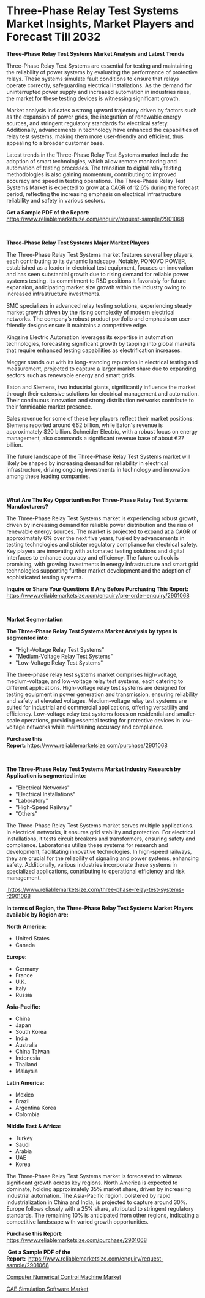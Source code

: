 <p><h1>Three-Phase Relay Test Systems Market Insights, Market Players and Forecast Till 2032</h1></p><p><strong>Three-Phase Relay Test Systems Market Analysis and Latest Trends</strong></p>
<p><p>Three-Phase Relay Test Systems are essential for testing and maintaining the reliability of power systems by evaluating the performance of protective relays. These systems simulate fault conditions to ensure that relays operate correctly, safeguarding electrical installations. As the demand for uninterrupted power supply and increased automation in industries rises, the market for these testing devices is witnessing significant growth.</p><p>Market analysis indicates a strong upward trajectory driven by factors such as the expansion of power grids, the integration of renewable energy sources, and stringent regulatory standards for electrical safety. Additionally, advancements in technology have enhanced the capabilities of relay test systems, making them more user-friendly and efficient, thus appealing to a broader customer base.</p><p>Latest trends in the Three-Phase Relay Test Systems market include the adoption of smart technologies, which allow remote monitoring and automation of testing processes. The transition to digital relay testing methodologies is also gaining momentum, contributing to improved accuracy and speed in testing operations. The Three-Phase Relay Test Systems Market is expected to grow at a CAGR of 12.6% during the forecast period, reflecting the increasing emphasis on electrical infrastructure reliability and safety in various sectors.</p></p>
<p><strong>Get a Sample PDF of the Report:&nbsp;</strong> <a href="https://www.reliablemarketsize.com/enquiry/request-sample/2901068?utm_campaign=1197&utm_medium=2&utm_source=Github&utm_content=ia&utm_term=16032025&utm_id=three-phase-relay-test-systems">https://www.reliablemarketsize.com/enquiry/request-sample/2901068</a></p>
<p>&nbsp;</p>
<p><strong>Three-Phase Relay Test Systems Major Market Players</strong></p>
<p><p>The Three-Phase Relay Test Systems market features several key players, each contributing to its dynamic landscape. Notably, PONOVO POWER, established as a leader in electrical test equipment, focuses on innovation and has seen substantial growth due to rising demand for reliable power systems testing. Its commitment to R&D positions it favorably for future expansion, anticipating market size growth within the industry owing to increased infrastructure investments.</p><p>SMC specializes in advanced relay testing solutions, experiencing steady market growth driven by the rising complexity of modern electrical networks. The company’s robust product portfolio and emphasis on user-friendly designs ensure it maintains a competitive edge.</p><p>Kingsine Electric Automation leverages its expertise in automation technologies, forecasting significant growth by tapping into global markets that require enhanced testing capabilities as electrification increases. </p><p>Megger stands out with its long-standing reputation in electrical testing and measurement, projected to capture a larger market share due to expanding sectors such as renewable energy and smart grids.</p><p>Eaton and Siemens, two industrial giants, significantly influence the market through their extensive solutions for electrical management and automation. Their continuous innovation and strong distribution networks contribute to their formidable market presence.</p><p>Sales revenue for some of these key players reflect their market positions: Siemens reported around €62 billion, while Eaton's revenue is approximately $20 billion. Schneider Electric, with a robust focus on energy management, also commands a significant revenue base of about €27 billion. </p><p>The future landscape of the Three-Phase Relay Test Systems market will likely be shaped by increasing demand for reliability in electrical infrastructure, driving ongoing investments in technology and innovation among these leading companies.</p></p>
<p>&nbsp;</p>
<p><strong>What Are The Key Opportunities For Three-Phase Relay Test Systems Manufacturers?</strong></p>
<p><p>The Three-Phase Relay Test Systems market is experiencing robust growth, driven by increasing demand for reliable power distribution and the rise of renewable energy sources. The market is projected to expand at a CAGR of approximately 6% over the next five years, fueled by advancements in testing technologies and stricter regulatory compliance for electrical safety. Key players are innovating with automated testing solutions and digital interfaces to enhance accuracy and efficiency. The future outlook is promising, with growing investments in energy infrastructure and smart grid technologies supporting further market development and the adoption of sophisticated testing systems.</p></p>
<p><strong>Inquire or Share Your Questions If Any Before Purchasing This Report:</strong> <a href="https://www.reliablemarketsize.com/enquiry/pre-order-enquiry/2901068?utm_campaign=1197&utm_medium=2&utm_source=Github&utm_content=ia&utm_term=16032025&utm_id=three-phase-relay-test-systems">https://www.reliablemarketsize.com/enquiry/pre-order-enquiry/2901068</a></p>
<p>&nbsp;</p>
<p><strong>Market Segmentation</strong></p>
<p><strong>The Three-Phase Relay Test Systems Market Analysis by types is segmented into:</strong></p>
<p><ul><li>"High-Voltage Relay Test Systems"</li><li>"Medium-Voltage Relay Test Systems"</li><li>"Low-Voltage Relay Test Systems"</li></ul></p>
<p><p>The three-phase relay test systems market comprises high-voltage, medium-voltage, and low-voltage relay test systems, each catering to different applications. High-voltage relay test systems are designed for testing equipment in power generation and transmission, ensuring reliability and safety at elevated voltages. Medium-voltage relay test systems are suited for industrial and commercial applications, offering versatility and efficiency. Low-voltage relay test systems focus on residential and smaller-scale operations, providing essential testing for protective devices in low-voltage networks while maintaining accuracy and compliance.</p></p>
<p><strong>Purchase this Report:&nbsp;</strong><a href="https://www.reliablemarketsize.com/purchase/2901068?utm_campaign=1197&utm_medium=2&utm_source=Github&utm_content=ia&utm_term=16032025&utm_id=three-phase-relay-test-systems">https://www.reliablemarketsize.com/purchase/2901068</a></p>
<p>&nbsp;</p>
<p><strong>The Three-Phase Relay Test Systems Market Industry Research by Application is segmented into:</strong></p>
<p><ul><li>"Electrical Networks"</li><li>"Electrical Installations"</li><li>"Laboratory"</li><li>"High-Speed Railway"</li><li>"Others"</li></ul></p>
<p><p>The Three-Phase Relay Test Systems market serves multiple applications. In electrical networks, it ensures grid stability and protection. For electrical installations, it tests circuit breakers and transformers, ensuring safety and compliance. Laboratories utilize these systems for research and development, facilitating innovative technologies. In high-speed railways, they are crucial for the reliability of signaling and power systems, enhancing safety. Additionally, various industries incorporate these systems in specialized applications, contributing to operational efficiency and risk management.</p></p>
<p><a href="https://www.reliablemarketsize.com/three-phase-relay-test-systems-r2901068?utm_campaign=1197&utm_medium=2&utm_source=Github&utm_content=ia&utm_term=16032025&utm_id=three-phase-relay-test-systems">&nbsp;https://www.reliablemarketsize.com/three-phase-relay-test-systems-r2901068</a></p>
<p><strong>In terms of Region, the Three-Phase Relay Test Systems Market Players available by Region are:</strong></p>
<p>
    <p> <strong> North America: </strong>
        <ul>
            <li>United States</li>
            <li>Canada</li>
        </ul>
        </p> 
    <p> <strong> Europe: </strong>
        <ul>
            <li>Germany</li>
            <li>France</li>
            <li>U.K.</li>
            <li>Italy</li>
            <li>Russia</li>
        </ul>
        </p> 
    <p> <strong> Asia-Pacific: </strong>
        <ul>
            <li>China</li>
            <li>Japan</li>
            <li>South Korea</li>
            <li>India</li>
            <li>Australia</li>
            <li>China Taiwan</li>
            <li>Indonesia</li>
            <li>Thailand</li>
            <li>Malaysia</li>
        </ul>
        </p> 
    <p> <strong> Latin America: </strong>
        <ul>
            <li>Mexico</li>
            <li>Brazil</li>
            <li>Argentina Korea</li>
            <li>Colombia</li>
        </ul>
        </p> 
    <p> <strong> Middle East & Africa: </strong>
        <ul>
            <li>Turkey</li>
            <li>Saudi</li>
            <li>Arabia</li>
            <li>UAE</li>
            <li>Korea</li>
        </ul>
    </p>
    </p>
<p><p>The Three-Phase Relay Test Systems market is forecasted to witness significant growth across key regions. North America is expected to dominate, holding approximately 35% market share, driven by increasing industrial automation. The Asia-Pacific region, bolstered by rapid industrialization in China and India, is projected to capture around 30%. Europe follows closely with a 25% share, attributed to stringent regulatory standards. The remaining 10% is anticipated from other regions, indicating a competitive landscape with varied growth opportunities.</p></p>
<p><strong>Purchase this Report: </strong><a href="https://www.reliablemarketsize.com/purchase/2901068?utm_campaign=1197&utm_medium=2&utm_source=Github&utm_content=ia&utm_term=16032025&utm_id=three-phase-relay-test-systems">https://www.reliablemarketsize.com/purchase/2901068</a></p>
<p>&nbsp;<strong>Get a Sample PDF of the Report:&nbsp;&nbsp;</strong><a href="https://www.reliablemarketsize.com/enquiry/request-sample/2901068?utm_campaign=1197&utm_medium=2&utm_source=Github&utm_content=ia&utm_term=16032025&utm_id=three-phase-relay-test-systems">https://www.reliablemarketsize.com/enquiry/request-sample/2901068</a></p>
<p><strong></strong></p>
<p><p><a href="https://github.com/prosalinda88/Market-Research-Report-List-7/blob/main/computer-numerical-control-machine-market.md?utm_campaign=1197&utm_medium=2&utm_source=Github&utm_content=ia&utm_term=16032025&utm_id=three-phase-relay-test-systems">Computer Numerical Control Machine Market</a></p><p><a href="https://github.com/BrandonBrown3773/Market-Research-Report-List-1/blob/main/cae-simulation-software-market.md?utm_campaign=1197&utm_medium=2&utm_source=Github&utm_content=ia&utm_term=16032025&utm_id=three-phase-relay-test-systems">CAE Simulation Software Market</a></p></p>